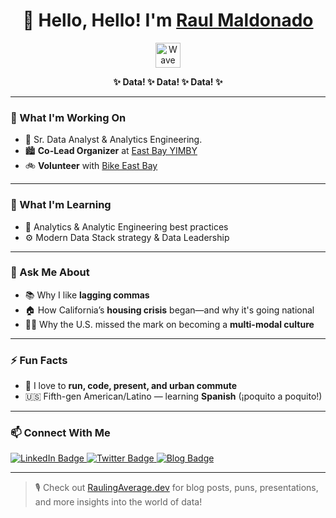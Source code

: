 <h1 align="center">👋 Hello, Hello! I'm <a href="https://raulingaverage.dev/home">Raul Maldonado</a></h1>

<p align="center">
  <img src="https://media.giphy.com/media/hvRJCLFzcasrR4ia7z/giphy.gif" width="40px" alt="Wave hand">
</p>

<p align="center">
  <b>✨ Data! ✨ Data! ✨ Data! ✨</b>
</p>

---

### 🔭 What I'm Working On

- 🎯 Sr. Data Analyst & Analytics Engineering.
- 🏙️ **Co-Lead Organizer** at [East Bay YIMBY](https://www.eastbayyimby.org/)
- 🚲 **Volunteer** with [Bike East Bay](https://bikeeastbay.org/)

---

### 🌱 What I'm Learning

- 🧠 Analytics & Analytic Engineering best practices  
- ⚙️ Modern Data Stack strategy & Data Leadership

---

### 💬 Ask Me About

- 📚 Why I like **lagging commas**
- 🏠 How California’s **housing crisis** began—and why it's going national
- 🚶‍♂️ Why the U.S. missed the mark on becoming a **multi-modal culture**

---

### ⚡ Fun Facts

- 🏃 I love to **run, code, present, and urban commute**
- 🇺🇸 Fifth-gen American/Latino — learning **Spanish** (¡poquito a poquito!)

---

### 📫 Connect With Me

<p>
  <a href="https://www.linkedin.com/in/raulm8/">
    <img src="https://img.shields.io/badge/LinkedIn-blue?style=for-the-badge&logo=linkedin&logoColor=white" alt="LinkedIn Badge">
  </a>
  <a href="https://twitter.com/RaulingAverage">
    <img src="https://img.shields.io/badge/Twitter-1ca0f1?style=for-the-badge&logo=twitter&logoColor=white" alt="Twitter Badge">
  </a>
  <a href="https://raulingaverage.dev/">
    <img src="https://img.shields.io/badge/Blog-RaulingAverage.dev-7ebc59?style=for-the-badge&logo=hashnode&logoColor=white" alt="Blog Badge">
  </a>
</p>

---

> 🎙️ Check out [RaulingAverage.dev](https://raulingaverage.dev/) for blog posts, puns, presentations, and more insights into the world of data!
